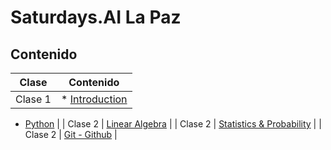 # Saturdays.AI La Paz
## Contenido
| Clase | Contenido  |
| ------ | ------|
| Clase 1  | * [Introduction](https://docs.google.com/presentation/d/1YXsQtIgqgzV7CnOVbtZsM7ensW0GTNDwMCJ_K4EF1S8/edit?usp=sharing)    

*  [Python](https://docs.google.com/presentation/d/1VTWJxXptccy54cXQbOjcuR6XgCe25PPioGp2gTemJ6A/edit?usp=sharing)    |
| Clase 2 | [Linear Algebra](https://docs.google.com/presentation/d/1olMPTQuj_VRHjJVhBsFcfPae50qqAXZKX56v-JA3FHM/edit?usp=sharing)  |
| Clase 2 | [Statistics & Probability](https://docs.google.com/presentation/d/10qp1rmpEx-b8Z5o62dXcnndzf1HqCaQAhNaJUuGs9Hk/edit?usp=sharing) |
| Clase 2 | [Git - Github]()  |

